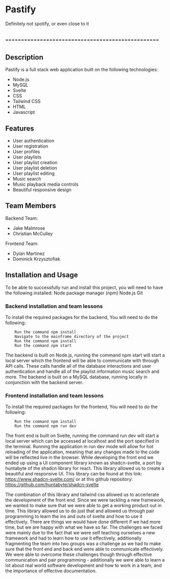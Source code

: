 # Pastify
Definitely not spotify, or even close to it
## -------------------------------------------------
## Description
Pastify is a full stack web application built on the following technologies:
- Node.js
- MySQL
- Svelte
- CSS
- Tailwind CSS
- HTML
- Javascript

## Features
- User authentication
- User registration
- User profiles
- User playlists
- User playlist creation
- User playlist deletion
- User playlist editing
- Music search
- Music playback media controls
- Beautiful responsive design

## Team Members
Backend Team:
- Jake Malmrose
- Christian McCulley

Frontend Team:
- Dylan Martinez
- Dominick Krzysztofiak

## Installation and Usage
To be able to successfully run and install this project, you will need to have the following installed:
Node package manager (npm)
Node.js
Git

### Backend installation and team lessons
To install the required packages for the backend, You will need to do the following:
``` Open a terminal and navigate to the databse directory of the project
    Run the command npm install
    Navigate to the mainframe directory of the project
    Run the command npm install
    Run the command npm start
```
The backend is built on Node.js, running the command npm start will start a local server which the frontend will be able to communicate with through API calls.
These calls handle all of the database interactions and user authentication and handle all of the playlist information
music search and more. The backend is built on a MySQL database, running locally in conjunction with the backend server.

### Frontend installation and team lessons
To install the required packages for the frontend, You will need to do the following:
``` Open a terminal and navigate to the pastifyFrontend directory of the project
    Run the command npm install
    Run the command npm run dev
```
The front end is built on Svelte, running the command run dev will start a local server which 
can be accessed at localhost and the port specified in the terminal. Running the application in run dev mode
will allow for hot reloading of the application, meaning that any changes made to the code will be reflected live 
in the browser. While developing the front end we ended up using a UI component library known as shadcn-svelte, a port by 
huntabyte of the shadcn library for react. This library allowed us to create a beautiful and responsive UI. This library can be found at
this link: https://www.shadcn-svelte.com/ or at this github repository: https://github.com/huntabyte/shadcn-svelte

The combination of this library and tailwind css allowed us to accerlerate the development of the front end. Since we were tackling a
new framework, we wanted to make sure that we were able to get a working product out in time. This library allowed us to do just that and allowed us
through pair programming to learn the ins and outs of svelte and how to use it effectively. There are things we would have done 
different if we had more time, but we are happy with what we have so far. The challenges we faced were mainly due to the fact that we were
self teaching ourselves a new framework and had to learn how to use it effectively, additionally fragmenting the team into two groups was a challenge
as we had to make sure that the front end and back end were able to communicate effectively. We were able to overcome these challenges though through
effective communication and pair programming - additionally we were able to learn a lot about real world software development and how to work in a team, and the
importance of effective documentation.